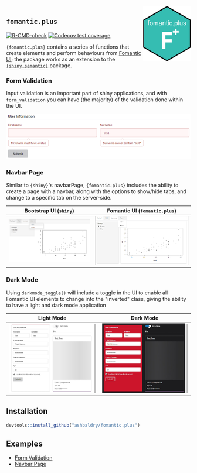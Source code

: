 <img src="man/figures/hexsticker.png" align="right" alt="Hex sticker of fomantic.plus package" width="130" />

## `fomantic.plus`

<!-- badges: start -->
[![R-CMD-check](https://github.com/ashbaldry/fomantic.plus/workflows/R-CMD-check/badge.svg)](https://github.com/ashbaldry/fomantic.plus/actions)
[![Codecov test coverage](https://codecov.io/gh/ashbaldry/fomantic.plus/branch/main/graph/badge.svg)](https://codecov.io/gh/ashbaldry/fomantic.plus?branch=main)
<!-- badges: end -->

`{fomantic.plus}` contains a series of functions that create elements and perform behaviours from [Fomantic UI](https://fomantic-ui.com/); the package works as an extension to the [`{shiny.semantic}`](https://github.com/Appsilon/shiny.semantic/) package.

### Form Validation

Input validation is an important part of shiny applications, and with `form_validation` you can have (the majority) of the validation done within the UI.

![](vignettes/invalid_inline_input.png)

### Navbar Page

Similar to `{shiny}`'s navbarPage, `{fomantic.plus}` includes the ability to create a page with a navbar, along with the options to show/hide tabs, and change to a specific tab on the server-side.

Bootstrap UI (`shiny`)             |  Fomantic UI (`fomantic.plus`)
:-------------------------:|:-------------------------:
![](man/figures/shiny_navbar_page.png)  |  ![](man/figures/fomantic_navbar_page.png)

### Dark Mode

Using `darkmode_toggle()` will include a toggle in the UI to enable all Fomantic UI elements to change into the "inverted" class, giving the ability to have a light and dark mode application

Light Mode            |  Dark Mode
:-------------------------:|:-------------------------:
![](man/figures/darkmode_light.jpg)  |  ![](man/figures/darkmode_dark.jpg)

## Installation

```r
devtools::install_github("ashbaldry/fomantic.plus")
```

## Examples

- [Form Validation](https://github.com/ashbaldry/fomantic.plus/tree/main/inst/examples/form_validation)
- [Navbar Page](https://github.com/ashbaldry/fomantic.plus/tree/main/inst/examples/navbar_page)
